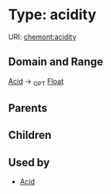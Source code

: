 
# Type: acidity




URI: [chemont:acidity](http://w3id.org/chemontacidity)


## Domain and Range

[Acid](Acid.md) ->  <sub>OPT</sub> [Float](types/Float.md)

## Parents


## Children


## Used by

 * [Acid](Acid.md)
